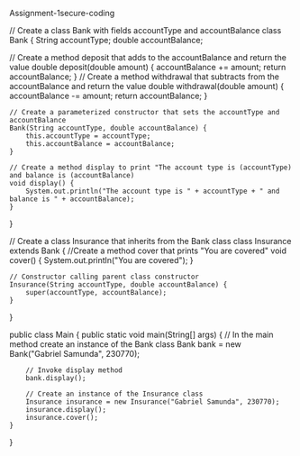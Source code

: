 Assignment-1secure-coding

// Create a class Bank with fields accountType and accountBalance
class Bank {
    String accountType;
    double accountBalance;

// Create a method deposit that adds to the accountBalance and return the value
    double deposit(double amount) {
        accountBalance += amount;
        return accountBalance;
    }
// Create a method withdrawal that subtracts from the accountBalance and return the value
    double withdrawal(double amount) {
        accountBalance -= amount;
        return accountBalance;
    }

    // Create a parameterized constructor that sets the accountType and accountBalance
    Bank(String accountType, double accountBalance) {
        this.accountType = accountType;
        this.accountBalance = accountBalance;
    }

    // Create a method display to print "The account type is (accountType) and balance is (accountBalance)
    void display() {
        System.out.println("The account type is " + accountType + " and balance is " + accountBalance);
    }
}

// Create a class Insurance that inherits from the Bank class
class Insurance extends Bank {
    //Create a method cover that prints "You are covered"
    void cover() {
        System.out.println("You are covered");
    }

    // Constructor calling parent class constructor
    Insurance(String accountType, double accountBalance) {
        super(accountType, accountBalance);
    }
}

public class Main {
    public static void main(String[] args) {
        // In the main method create an instance of the Bank class
        Bank bank = new Bank("Gabriel Samunda", 230770);

        // Invoke display method
        bank.display();

        // Create an instance of the Insurance class
        Insurance insurance = new Insurance("Gabriel Samunda", 230770);
        insurance.display();
        insurance.cover();
    }
}
